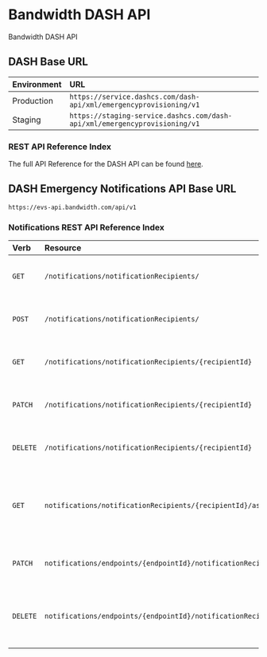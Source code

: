 # Bandwidth DASH API

Bandwidth DASH API

## DASH Base URL
| Environment | URL                                                                        |
|:------------|:---------------------------------------------------------------------------|
| Production  | `https://service.dashcs.com/dash-api/xml/emergencyprovisioning/v1`         |
| Staging     | `https://staging-service.dashcs.com/dash-api/xml/emergencyprovisioning/v1` |

### REST API Reference Index
<!--| Verb                                            | Resource               | Description |               
|:------------------------------------------------|:-----------------------|:------------|-->
The full API Reference for the DASH API can be found [here](https://support.bandwidth.com/hc/en-us/articles/115006226067-911-Dashboard-API-Guide).         

## DASH Emergency Notifications API Base URL
`https://evs-api.bandwidth.com/api/v1`

### Notifications REST API Reference Index  
| Verb                               | Resource                                                                    | Description                                                         |               
|:-----------------------------------|:----------------------------------------------------------------------------|:--------------------------------------------------------------------|
| <code class="get">GET</code>       | `/notifications/notificationRecipients/`                                    | Return a list of notification recipients                            |
| <code class="post">POST</code>     | `/notifications/notificationRecipients/`                                    | Create a new notification recipient                                 |
| <code class="get">GET</code>       | `/notifications/notificationRecipients/{recipientId}`                       | Return a single notification recipient                              |
| <code class="patch">PATCH</code>   | `/notifications/notificationRecipients/{recipientId}`                       | Modify a single notification recipient                              |
| <code class="delete">DELETE</code> | `/notifications/notificationRecipients/{recipientId}`                       | Delete a single notification recipient                              |
| <code class="get">GET</code>       | `notifications/notificationRecipients/{recipientId}/associations`           | Return a list of endpoints associated with a notification recipient |
| <code class="patch">PATCH</code>   | `notifications/endpoints/{endpointId}/notificationRecipients/{recipientId}` | Associate a notification recipient to an endpoint                   |
| <code class="delete">DELETE</code> | `notifications/endpoints/{endpointId}/notificationRecipients/{recipientId}` | Remove a notification recipients association to an endpoint         |
